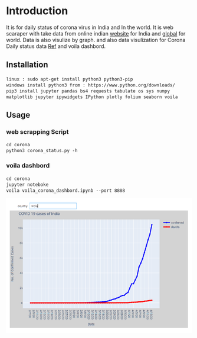 
# Introduction

It is for daily status of corona virus in India and In the world. It is web scaraper with take data from online indian [website]( https://www.mohfw.gov.in/) for India and [global](https://www.worldometers.info/coronavirus/) for world. Data is also visulize by graph.
and also data visulization for Corona Daily status data [Ref](https://raw.githubusercontent.com/CSSEGISandData/COVID-19/master/csse_covid_19_data/) and voila dashbord.

## Installation

```
linux : sudo apt-get install python3 python3-pip 
windows install python3 from : https://www.python.org/downloads/
pip3 install jupyter pandas bs4 requests tabulate os sys numpy matplotlib jupyter ipywidgets IPython plotly folium seaborn voila
```

## Usage

### web scrapping Script
```
cd corona
python3 corona_status.py -h
```
### voila dashbord

```
cd corona
jupyter noteboke
voila voila_corona_dashbord.ipynb --port 8888
```

![Image of Yaktocat](./dash.png)

